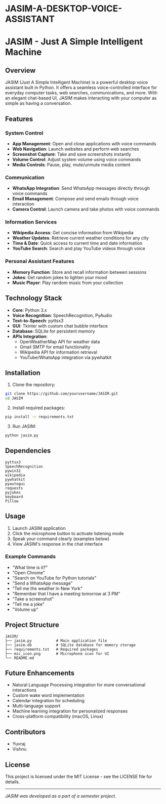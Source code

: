 # JASIM-A-DESKTOP-VOICE-ASSISTANT

# JASIM - Just A Simple Intelligent Machine



## Overview

JASIM (Just A Simple Intelligent Machine) is a powerful desktop voice assistant built in Python. It offers a seamless voice-controlled interface for everyday computer tasks, web searches, communications, and more. With an elegant chat-based UI, JASIM makes interacting with your computer as simple as having a conversation.

## Features

### System Control
- **App Management**: Open and close applications with voice commands
- **Web Navigation**: Launch websites and perform web searches
- **Screenshot Capture**: Take and save screenshots instantly
- **Volume Control**: Adjust system volume using voice commands
- **Media Controls**: Pause, play, mute/unmute media content

### Communication
- **WhatsApp Integration**: Send WhatsApp messages directly through voice commands
- **Email Management**: Compose and send emails through voice interaction
- **Camera Control**: Launch camera and take photos with voice commands

### Information Services
- **Wikipedia Access**: Get concise information from Wikipedia
- **Weather Updates**: Retrieve current weather conditions for any city
- **Time & Date**: Quick access to current time and date information
- **YouTube Search**: Search and play YouTube videos through voice

### Personal Assistant Features
- **Memory Function**: Store and recall information between sessions
- **Jokes**: Get random jokes to lighten your mood
- **Music Player**: Play random music from your collection

## Technology Stack

- **Core**: Python 3.x
- **Voice Recognition**: SpeechRecognition, PyAudio
- **Text-to-Speech**: pyttsx3
- **GUI**: Tkinter with custom chat bubble interface
- **Database**: SQLite for persistent memory
- **APIs Integration**:
  - OpenWeatherMap API for weather data
  - Gmail SMTP for email functionality
  - Wikipedia API for information retrieval
  - YouTube/WhatsApp integration via pywhatkit

## Installation

1. Clone the repository:
```bash
git clone https://github.com/yourusername/JASIM.git
cd JASIM
```

2. Install required packages:
```bash
pip install -r requirements.txt
```

3. Run JASIM:
```bash
python jasim.py
```

## Dependencies

```
pyttsx3
SpeechRecognition
pywin32
wikipedia
pywhatkit
pyautogui
requests
pyjokes
keyboard
Pillow
```

## Usage

1. Launch JASIM application
2. Click the microphone button to activate listening mode
3. Speak your command clearly (examples below)
4. View JASIM's response in the chat interface

### Example Commands

- "What time is it?"
- "Open Chrome"
- "Search on YouTube for Python tutorials"
- "Send a WhatsApp message"
- "Tell me the weather in New York"
- "Remember that I have a meeting tomorrow at 3 PM"
- "Take a screenshot"
- "Tell me a joke"
- "Volume up"

## Project Structure

```
JASIM/
├── jasim.py           # Main application file
├── jasim.db           # SQLite database for memory storage
├── requirements.txt   # Required packages
├── mic_icon.png       # Microphone icon for UI
└── README.md
```

## Future Enhancements

- Natural Language Processing integration for more conversational interactions
- Custom wake word implementation
- Calendar integration for scheduling
- Multi-language support
- Machine learning integration for personalized responses
- Cross-platform compatibility (macOS, Linux)

## Contributors

- Yuvraj
- Vishnu

## License

This project is licensed under the MIT License - see the LICENSE file for details.

---

*JASIM was developed as a part of a semester project.*
